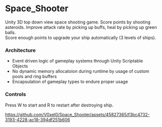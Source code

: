 # Space_Shooter
Unity 3D top down view space shooting game. 
Score points by shooting asteroids. Improve attack rate by picking up buffs, heal by picking up green balls.   
Score enough points to upgrade your ship automatically (3 levels of ships).

### Architecture
- Event driven logic of gameplay systems through Unity Scriptable Objects
- No dynamic memory allocatoion during runtime by usage of custom pools and ring buffers
- Encapsulation of gameplay types to endure proper usage
  
### Controls
Press W to start and R to restart after destroying ship.



https://github.com/V0xel0/Space_Shooter/assets/45827365/f3bc4732-3193-4228-ac18-394df251b606


